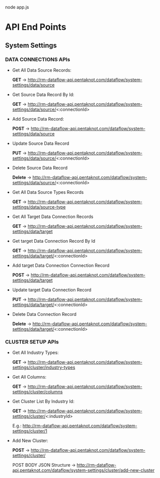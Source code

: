 
node app.js

# API End Points

## System Settings

### DATA CONNECTIONS APIs

- Get All Data Source Records:

    **GET** -> http://rm-dataflow-api.pentaknot.com/dataflow/system-settings/data/source

- Get Source Data Record By Id:
    
    **GET** -> http://rm-dataflow-api.pentaknot.com/dataflow/system-settings/data/source/<:connectionId>

- Add Source Data Record:
    
    **POST** -> http://rm-dataflow-api.pentaknot.com/dataflow/system-settings/data/source

- Update Source Data Record
    
    **PUT** -> http://rm-dataflow-api.pentaknot.com/dataflow/system-settings/data/source/<:connectionId>

- Delete Source Data Record
    
    **Delete** -> http://rm-dataflow-api.pentaknot.com/dataflow/system-settings/data/source/<:connectionId>

- Get All Data Source Types Records

    **GET** -> http://rm-dataflow-api.pentaknot.com/dataflow/system-settings/data/source-type

- Get All Target Data Connection Records
    
    **GET** -> http://rm-dataflow-api.pentaknot.com/dataflow/system-settings/data/target

- Get target Data Connection Record By Id
    
    **GET** -> http://rm-dataflow-api.pentaknot.com/dataflow/system-settings/data/target/<:connectionId>

- Add target Data Connection Connection Record

    **POST** -> http://rm-dataflow-api.pentaknot.com/dataflow/system-settings/data/target

- Update target Data Connection Record

    **PUT** -> http://rm-dataflow-api.pentaknot.com/dataflow/system-settings/data/target/<:connectionId>

- Delete Data Connection Record
    
    **Delete** -> http://rm-dataflow-api.pentaknot.com/dataflow/system-settings/data/target/<:connectionId>

### CLUSTER SETUP APIs

- Get All Industry Types:

    **GET** -> http://rm-dataflow-api.pentaknot.com/dataflow/system-settings/cluster/industry-types

- Get All Columns:
    
    **GET** -> http://rm-dataflow-api.pentaknot.com/dataflow/system-settings/cluster/columns

- Get Cluster List By Industry Id:

    **GET** -> http://rm-dataflow-api.pentaknot.com/dataflow/system-settings/cluster/<:industryId>
    
    E.g.: http://rm-dataflow-api.pentaknot.com/dataflow/system-settings/cluster/1

- Add New Cluster:

    **POST** -> http://rm-dataflow-api.pentaknot.com/dataflow/system-settings/cluster/

    POST BODY JSON Structure -> http://rm-dataflow-api.pentaknot.com/dataflow/system-settings/cluster/add-new-cluster
